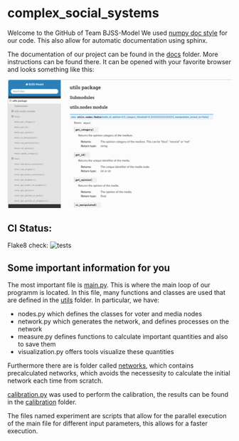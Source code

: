 # complex_social_systems

Welcome to the GitHub of Team BJSS-Model
We used [numpy doc style](https://numpydoc.readthedocs.io/en/latest/format.html) for our code. This also allow for automatic documentation using sphinx.

The documentation of our project can be found in the [docs](docs) folder. More instructions can be found there.
It can be opened with your favorite browser and looks something like this:

![picture of documentation](documentation_example.png)
## CI Status:

Flake8 check:
![tests](https://github.com/m-bur/complex_social_systems/actions/workflows/style-check.yml/badge.svg)

## Some important information for you

The most important file is [main.py](main.py). This is where the main loop of our programm is located. In this file, many functions and classes are used that are defined in the [utils](utils) folder. In particular, we have:

- nodes.py which defines the classes for voter and media nodes
- network.py which generates the network, and defines processes on the network
- measure.py defines functions to calculate important quantities and also to save them
- visualization.py offers tools visualize these quantities

Furthermore there are is folder called [networks](networks), which contains precalculated networks, which avoids the necessesity to calculate the initial network each time from scratch.

[calibration.py](calibration.py) was used to perform the calibration, the results can be found in the [calibration](calibrations) folder.

The files named experiment are scripts that allow for the parallel execution of the main file for different input parameters, this allows for a faster execution.


